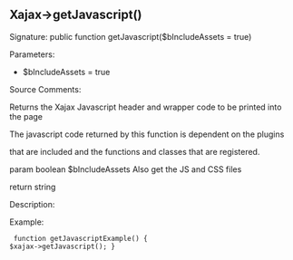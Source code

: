 ## Xajax->getJavascript()

Signature: public function getJavascript($bIncludeAssets = true)

Parameters:

* $bIncludeAssets = true




Source Comments:

Returns the Xajax Javascript header and wrapper code to be printed into the page



The javascript code returned by this function is dependent on the plugins

that are included and the functions and classes that are registered.



param boolean		$bIncludeAssets		Also get the JS and CSS files



return string



Description:


Example:
<code><pre>
function getJavascriptExample()
{
	$xajax->getJavascript();
}
</pre></code>